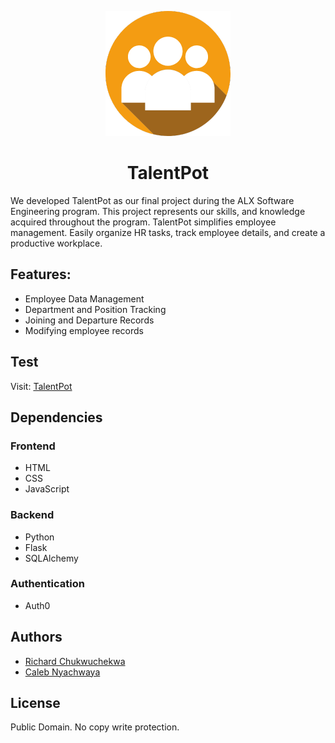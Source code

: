 <div align="center">

![TalentPot Logo](/web_flask/static/images/TalentPot%20-%20blog.png)

# TalentPot

</div>

We developed TalentPot as our final project during the ALX Software Engineering program. This project represents our skills, and knowledge acquired throughout the program.
TalentPot simplifies employee management. Easily organize HR tasks, track employee details, and create a productive workplace.

## Features:

- Employee Data Management
- Department and Position Tracking
- Joining and Departure Records
- Modifying employee records

## Test

Visit: [TalentPot](http://www.talentpot.calebcodes.tech/)

## Dependencies

### Frontend

- HTML
- CSS
- JavaScript

### Backend

- Python
- Flask
- SQLAlchemy

### Authentication

- Auth0

## Authors

- [Richard Chukwuchekwa](https://github.com/Chekwasy)
- [Caleb Nyachwaya](https://github.com/CalebNyachwaya)

## License

Public Domain. No copy write protection.
